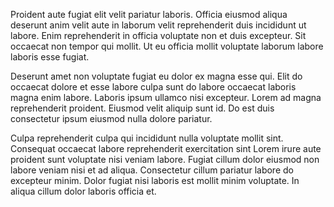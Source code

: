 Proident aute fugiat elit velit pariatur laboris. Officia eiusmod aliqua deserunt anim velit aute in laborum velit reprehenderit duis incididunt ut labore. Enim reprehenderit in officia voluptate non et duis excepteur. Sit occaecat non tempor qui mollit. Ut eu officia mollit voluptate laborum labore laboris esse fugiat.

Deserunt amet non voluptate fugiat eu dolor ex magna esse qui. Elit do occaecat dolore et esse labore culpa sunt do labore occaecat laboris magna enim labore. Laboris ipsum ullamco nisi excepteur. Lorem ad magna reprehenderit proident. Eiusmod velit aliquip sunt id. Do est duis consectetur ipsum eiusmod nulla dolore pariatur.

Culpa reprehenderit culpa qui incididunt nulla voluptate mollit sint. Consequat occaecat labore reprehenderit exercitation sint Lorem irure aute proident sunt voluptate nisi veniam labore. Fugiat cillum dolor eiusmod non labore veniam nisi et ad aliqua. Consectetur cillum pariatur labore do excepteur minim. Dolor fugiat nisi laboris est mollit minim voluptate. In aliqua cillum dolor laboris officia et.